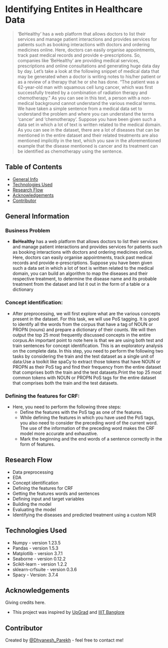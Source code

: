 # Identifying Entites in Healthcare Data
> ‘BeHealthy’ has a web platform that allows doctors to list their services and manage patient interactions and provides services for patients such as booking interactions with doctors and ordering medicines online. Here, doctors can easily organise appointments, track past medical records and provide e-prescriptions.
So, companies like ‘BeHealthy’ are providing medical services, prescriptions and online consultations and generating huge data day by day.
Let’s take a look at the following snippet of medical data that may be generated when a doctor is writing notes to his/her patient or as a review of a therapy that he or she has done.
“The patient was a 62-year-old man with squamous cell lung cancer, which was first successfully treated by a combination of radiation therapy and chemotherapy.”
As you can see in this text, a person with a non-medical background cannot understand the various medical terms. We have taken a simple sentence from a medical data set to understand the problem and where you can understand the terms ‘cancer’ and ‘chemotherapy’. 
Suppose you have been given such a data set in which a lot of text is written related to the medical domain. As you can see in the dataset, there are a lot of diseases that can be mentioned in the entire dataset and their related treatments are also mentioned implicitly in the text, which you saw in the aforementioned example that the disease mentioned is cancer and its treatment can be identified as chemotherapy using the sentence.

## Table of Contents
* [General Info](#general-information)
* [Technologies Used](#technologies-used)
* [Research Flow](#research-flow)
* [Acknowledgements](#acknowledgements)
* [Contributor](#contributor)

<!-- You can include any other section that is pertinent to your problem -->

## General Information
### Business Problem
  - **BeHealthy** has a web platform that allows doctors to list their services and manage patient interactions and provides services for patients such as booking interactions with doctors and ordering medicines online. Here, doctors can easily organise appointments, track past medical records and provide e-prescriptions. Suppose you have been given such a data set in which a lot of text is written related to the medical domain, you can build an algorithm to map the diseases and their respective treatment, to determine the disease name and its probable treatment from the dataset and list it out in the form of a table or a dictionary
### Concept identification:
  - After preprocessing, we will first explore what are the various concepts present in the dataset. For this task, we will use PoS tagging. It is good to identify all the words from the corpus that have a tag of NOUN or PROPN (nouns) and prepare a dictionary of their counts. We will then output the top 25 most frequently discussed concepts in the entire corpus.An important point to note here is that we are using both test and train sentences for concept identification. This is an exploratory analysis on the complete data. In this step, you need to perform the following two tasks by considering the train and the test dataset as a single unit of data:Use a toolkit like spaCy to extract those tokens that have NOUN or PROPN as their PoS tag and find their frequency from the entire dataset that comprises both the train and the test datasets.Print the top 25 most common tokens with NOUN or PROPN PoS tags for the entire dataset that comprises both the train and the test datasets.
### Defining the features for CRF:
  - Here, you need to perform the following three steps:
    - Define the features with the PoS tag as one of the features.
    - While defining the features in which you have used the PoS tags, you also need to consider the preceding word of the current word. The    use of the information of the preceding word makes the CRF model more accurate and exhaustive.
    - Mark the beginning and the end words of a sentence correctly in the form of features.

<!-- You don't have to answer all the questions - just the ones relevant to your project. -->

## Research Flow
- Data preprocessing
- EDA
- Concept identification
- Defining the features for CRF
- Getting the features words and sentences
- Defining input and target variables
- Building the model
- Evaluating the model
- Identifying the diseases and predicted treatment using a custom NER


<!-- You don't have to answer all the questions - just the ones relevant to your project. -->


## Technologies Used
- Numpy - version 1.23.5
- Pandas - version 1.5.3
- Matplotlib - version 3.7.1
- Seaborne - version 0.12.2
- Scikit-learn - version 1.2.2
- sklearn-crfsuite - version 0.3.6
- Spacy - Version: 3.7.4


<!-- As the libraries versions keep on changing, it is recommended to mention the version of library used in this project -->

## Acknowledgements
Giving credits here.
- This project was inspired by [UpGrad](https://ww2.upgrad.com/?_gl=1*1a6yjvu*_ga*MTY4NTk0NDA2Ny4xNjk4MDg2ODEw*_ga_HVXPGHVCS0*MTY5ODA4NjgwOS4xLjAuMTY5ODA4NjgwOS42MC4wLjA.&user_uuid=478408e8-483a-4336-8184-9025c279e0af&combination_id=2) and [IIIT Banglore](https://www.iiitb.ac.in/)


## Contributor
Created by [@Dhyanesh_Parekh](https://github.com/dhyanesh-parekh) - feel free to contact me!


<!-- Optional -->
<!-- ## License -->
<!-- This project is open source and available under the [... License](). -->

<!-- You don't have to include all sections - just the one's relevant to your project -->

